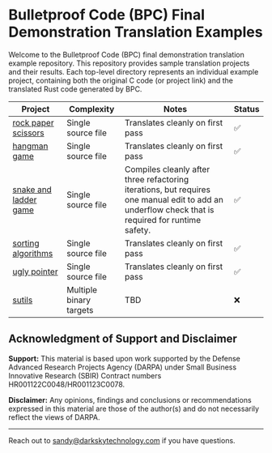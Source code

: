 # Bulletproof Code (BPC) Final Demonstration Translation Examples

Welcome to the Bulletproof Code (BPC) final demonstration translation example repository. This repository provides sample translation projects and their results. Each top-level directory represents an individual example project, containing both the original C code (or project link) and the translated Rust code generated by BPC. 

| Project  | Complexity | Notes | Status |
|-------|-----|--------------|------------|
| [rock paper scissors](https://github.com/darkskytechnology/BPC-final-demo/blob/main/rock_paper_scissors/notes.MD) | Single source file | Translates cleanly on first pass  | ✅ |
| [hangman game](https://github.com/darkskytechnology/BPC-final-demo/blob/main/hangman/notes.MD)  | Single source file  | Translates cleanly on first pass  | ✅ |
| [snake and ladder game](https://github.com/darkskytechnology/BPC-final-demo/blob/main/snake_and_ladder/notes.MD)  | Single source file  | Compiles cleanly after three refactoring iterations, but requires one manual edit to add an underflow check that is required for runtime safety.  | ✅ |
| [sorting algorithms](https://github.com/darkskytechnology/BPC-final-demo/blob/main/sorting/notes.MD)  | Single source file  | Translates cleanly on first pass  | ✅ |
| [ugly pointer](https://github.com/darkskytechnology/BPC-final-demo/blob/main/ugly_pointer/notes.MD) | Single source file | Translates cleanly on first pass  | ✅ |
| [sutils](https://github.com/darkskytechnology/BPC-final-demo/blob/main/sutils/notes.MD)  | Multiple binary targets  | TBD  | ❌ |

## Acknowledgment of Support and Disclaimer
**Support:** This material is based upon work supported by the Defense Advanced Research Projects Agency (DARPA) under Small Business Innovative Research (SBIR) Contract numbers HR001122C0048/HR001123C0078.

**Disclaimer:** Any opinions, findings and conclusions or recommendations expressed in this material are those of the 
author(s) and do not necessarily reflect the views of DARPA. 

---

Reach out to sandy@darkskytechnology.com if you have questions. 
